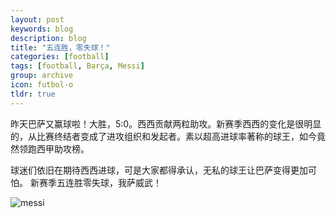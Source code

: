 ```yaml
---
layout: post
keywords: blog
description: blog
title: "五连胜，零失球！"
categories: [football]
tags: [football, Barça, Messi]
group: archive
icon: futbol-o
tldr: true
---
```


昨天巴萨又赢球啦！大胜，5:0。西西贡献两粒助攻。新赛季西西的变化是很明显的，从比赛终结者变成了进攻组织和发起者。素以超高进球率著称的球王，如今竟然领跑西甲助攻榜。 

球迷们依旧在期待西西进球，可是大家都得承认，无私的球王让巴萨变得更加可怕。 新赛季五连胜零失球，我萨威武！

![messi](/space/image/post/140922-barca.jpg)